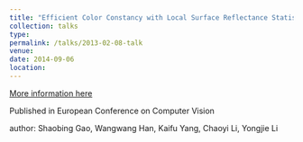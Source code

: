 ```yaml
---
title: "Efficient Color Constancy with Local Surface Reflectance Statistics"
collection: talks
type: 
permalink: /talks/2013-02-08-talk
venue: 
date: 2014-09-06
location: 
---
```


[More information here](https://link.springer.com/chapter/10.1007/978-3-319-10605-2_11)

Published in European Conference on Computer Vision

author: Shaobing Gao, Wangwang Han, Kaifu Yang, Chaoyi Li, Yongjie Li